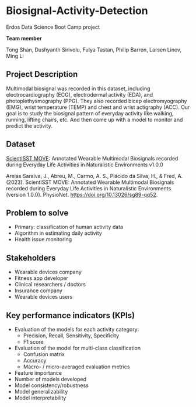# Biosignal-Activity-Detection
Erdos Data Science Boot Camp project

**Team member**

Tong Shan, Dushyanth Sirivolu, Fulya Tastan, Philip Barron, Larsen Linov, Ming Li
## Project Description
Multimodal biosignal was recorded in this dataset, including electrocardiography (ECG), electrodermal activity (EDA), and photoplethysmography (PPG). They also recorded bicep electromyography (EMG), wrist temperature (TEMP) and chest and wrist actigraphy (ACC). Our goal is to study the biosignal pattern of everyday activity like walking, running, lifting chairs, etc. And then come up with a model to monitor and predict the activity.
## Dataset
[ScientISST MOVE](https://doi.org/10.13026/sg89-qq52): Annotated Wearable Multimodal Biosignals recorded during Everyday Life Activities in Naturalistic Environments v1.0.0

Areias Saraiva, J., Abreu, M., Carmo, A. S., Plácido da Silva, H., & Fred, A. (2023). ScientISST MOVE: Annotated Wearable Multimodal Biosignals recorded during Everyday Life Activities in Naturalistic Environments (version 1.0.0). PhysioNet. https://doi.org/10.13026/sg89-qq52.
## Problem to solve
- Primary: classification of human activity data
- Algorithm in estimating daily activity
- Health issue monitoring
## Stakeholders
- Wearable devices company
- Fitness app developer
- Clinical researchers / doctors
- Insurance company
- Wearable devices users
## Key performance indicators (KPIs)
- Evaluation of the models for each activity category: 
  - Precision, Recall, Sensitivity, Specificity
  - F1 score
- Evaluation of the model for multi-class classification
  - Confusion matrix
  - Accuracy
  - Macro- / micro-averaged evaluation metrics
- Feature importance
- Number of models developed
- Model consistency/robustness
- Model generalizability
- Model interpretability
